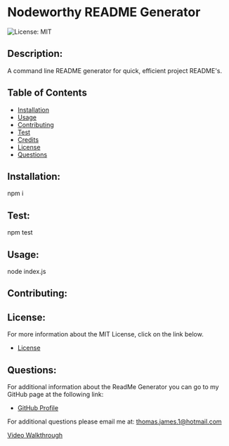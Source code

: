 
# Nodeworthy README Generator

![License: MIT](https://img.shields.io/badge/License-MIT-yellow.svg)

## Description:
A command line README generator for quick, efficient project README's.

## Table of Contents
- [Installation](#installation)
- [Usage](#usage)
- [Contributing](#contributing)
- [Test](#test)
- [Credits](#credits)
- [License](#license)
- [Questions](#questions)


## Installation:
  npm i

## Test:
  npm test

## Usage:
  node index.js

## Contributing:

## License:
For more information about the MIT License, click on the link below.

- [License](https://opensource.org/licenses/MIT)

## Questions:
For additional information about the ReadMe Generator you can go to my GitHub page at the following link:

- [GitHub Profile](https://github.com/Twenty-FourSeven)

For additional questions please email me at: 
thomas.james.1@hotmail.com

[Video Walkthrough](https://___________________________________________)


